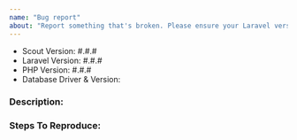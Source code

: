 ```yaml
---
name: "Bug report"
about: "Report something that's broken. Please ensure your Laravel version is still supported: https://laravel.com/docs/releases#support-policy"
---
```


<!-- DO NOT THROW THIS AWAY -->
<!-- Fill out the FULL versions with patch versions -->

- Scout Version: #.#.#
- Laravel Version: #.#.#
- PHP Version: #.#.#
- Database Driver & Version:

### Description:


### Steps To Reproduce:
